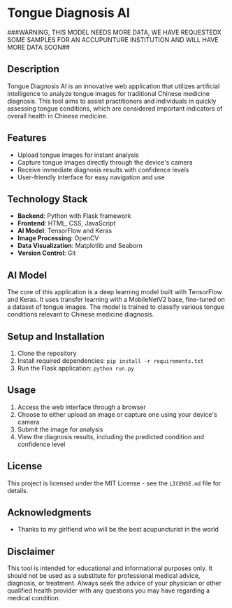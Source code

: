# Tongue Diagnosis AI
###WARNING, THIS MODEL NEEDS MORE DATA, WE HAVE REQUESTEDX SOME SAMPLES FOR AN ACCUPUNTURE INSTITUTION AND WILL HAVE MORE DATA SOON##
## Description
Tongue Diagnosis AI is an innovative web application that utilizes artificial intelligence to analyze tongue images for traditional Chinese medicine diagnosis. This tool aims to assist practitioners and individuals in quickly assessing tongue conditions, which are considered important indicators of overall health in Chinese medicine.

## Features
- Upload tongue images for instant analysis
- Capture tongue images directly through the device's camera
- Receive immediate diagnosis results with confidence levels
- User-friendly interface for easy navigation and use

## Technology Stack
- **Backend**: Python with Flask framework
- **Frontend**: HTML, CSS, JavaScript
- **AI Model**: TensorFlow and Keras
- **Image Processing**: OpenCV
- **Data Visualization**: Matplotlib and Seaborn
- **Version Control**: Git

## AI Model
The core of this application is a deep learning model built with TensorFlow and Keras. It uses transfer learning with a MobileNetV2 base, fine-tuned on a dataset of tongue images. The model is trained to classify various tongue conditions relevant to Chinese medicine diagnosis.

## Setup and Installation
1. Clone the repository
2. Install required dependencies: `pip install -r requirements.txt`
3. Run the Flask application: `python run.py`

## Usage
1. Access the web interface through a browser
2. Choose to either upload an image or capture one using your device's camera
3. Submit the image for analysis
4. View the diagnosis results, including the predicted condition and confidence level


## License
This project is licensed under the MIT License - see the `LICENSE.md` file for details.

## Acknowledgments
- Thanks to my girlfiend who will be the best acupuncturist in the world


## Disclaimer
This tool is intended for educational and informational purposes only. It should not be used as a substitute for professional medical advice, diagnosis, or treatment. Always seek the advice of your physician or other qualified health provider with any questions you may have regarding a medical condition.
